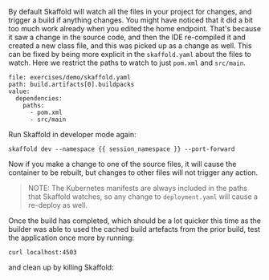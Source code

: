 By default Skaffold will watch all the files in your project for changes, and trigger a build if anything changes. You might have noticed that it did a bit too much work already when you edited the home endpoint. That's because it saw a change in the source code, and then the IDE re-compiled it and created a new class file, and this was picked up as a change as well. This can be fixed by being more explicit in the `skaffold.yaml` about the files to watch. Here we restrict the paths to watch to just `pom.xml` and `src/main`.

```editor:insert-value-into-yaml
file: exercises/demo/skaffold.yaml
path: build.artifacts[0].buildpacks
value:
  dependencies:
    paths:
      - pom.xml
      - src/main
```

Run Skaffold in developer mode again:

```execute
skaffold dev --namespace {{ session_namespace }} --port-forward
```

Now if you make a change to one of the source files, it will cause the container to be rebuilt, but changes to other files will not trigger any action.

> NOTE: The Kubernetes manifests are always included in the paths that Skaffold watches, so any change to `deployment.yaml` will cause a re-deploy as well.

Once the build has completed, which should be a lot quicker this time as the builder was able to used the cached build artefacts from the prior build, test the application once more by running:

```execute-2
curl localhost:4503
```

and clean up by killing Skaffold:

```terminal:interrupt
```
